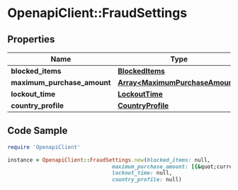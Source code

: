 # OpenapiClient::FraudSettings

## Properties

Name | Type | Description | Notes
------------ | ------------- | ------------- | -------------
**blocked_items** | [**BlockedItems**](BlockedItems.md) |  | [optional] 
**maximum_purchase_amount** | [**Array&lt;MaximumPurchaseAmount&gt;**](MaximumPurchaseAmount.md) |  | [optional] 
**lockout_time** | [**LockoutTime**](LockoutTime.md) |  | [optional] 
**country_profile** | [**CountryProfile**](CountryProfile.md) |  | [optional] 

## Code Sample

```ruby
require 'OpenapiClient'

instance = OpenapiClient::FraudSettings.new(blocked_items: null,
                                 maximum_purchase_amount: [{&quot;currency&quot;:&quot;EUR&quot;,&quot;maxAmount&quot;:&quot;5555&quot;},{&quot;currency&quot;:&quot;USD&quot;,&quot;maxAmount&quot;:&quot;7755&quot;}],
                                 lockout_time: null,
                                 country_profile: null)
```


